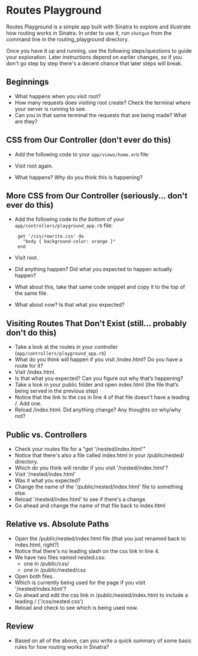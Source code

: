 # Routes Playground

Routes Playground is a simple app built with Sinatra to explore and illustrate how routing works in Sinatra. In order to use it, run `shotgun` from the command line in the routing_playground directory.

Once you have it up and running, use the following steps/questions to guide your exploration. Later instructions depend on earlier changes, so if you don't go step by step there's a decent chance that later steps will break.

## Beginnings

- What happens when you visit root?
- How many requests does visiting root create? Check the terminal where your server is running to see.
- Can you in that same terminal the requests that are being made? What are they?

## CSS from Our Controller (don't ever do this)

- Add the following code to your `app/views/home.erb` file:

    <link rel="stylesheet" href="/css/rewrite.css">

- Visit root again.
- What happens? Why do you think this is happening?

## More CSS from Our Controller (seriously... don't ever do this)

- Add the following code to *the bottom* of your `app/controllers/playground_app.rb` file:

       get '/css/rewrite.css' do
         "body { background-color: orange }"
       end

- Visit root.
- Did anything happen? Did what you expected to happen actually happen?
- What about this, take that same code snippet and copy it to the top of the same file.
- What about now? Is that what you expected?

## Visiting Routes That Don't Exist (still... probably don't do this)

- Take a look at the routes in your controller (`app/controllers/playground_app.rb`)
- What do you think will happen if you visit /index.html? Do you have a route for it?
- Visit /index.html.
- Is that what you expected? Can you figure out why that’s happening?
- Take a look in your public folder and open index.html (the file that’s being served in the previous step)
- Notice that the link to the css in line 4 of that file doesn't have a leading /. Add one.
- Reload /index.html. Did anything change? Any thoughts on why/why not?

## Public vs. Controllers

- Check your routes file for a "get '/nested/index.html'"
- Notice that there's also a file called index.html in your /public/nested/ directory.
- Which do you think will render if you visit '/nested/index.html'?
- Visit '/nested/index.html'
- Was it what you expected?
- Change the name of the '/public/nested/index.html' file to something else.
- Reload '/nested/index.html' to see if there's a change.
- Go ahead and change the name of that file back to index.html

## Relative vs. Absolute Paths

- Open the /public/nested/index.html file (that you just renamed back to index.html, right?)
- Notice that there's no leading slash on the css link in line 4.
- We have two files named nested.css:
    - one in /public/css/
    - one in /public/nested/css
- Open both files.
- Which is currently being used for the page if you visit '/nested/index.html'?
- Go ahead and edit the css link in /public/nested/index.html to include a leading / ('/css/nested.css')
- Reload and check to see which is being used now.

## Review

- Based on all of the above, can you write a quick summary of some basic rules for how routing works in Sinatra?
